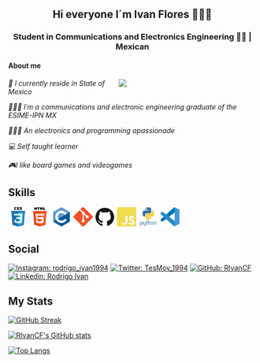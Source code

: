 <h2 align=center>Hi everyone I´m Ivan Flores 👨🏻‍🚀</h2>
<h3 align=center>Student in Communications and Electronics Engineering 👨‍🎓  |  Mexican</h3>

<h4>About me</h4> 
<img align='right' src="https://media.giphy.com/media/KEG5UtvXUD7WPIhhuy/giphy.gif" width="280">
<p><em>&#128205 I currently reside in State of Mexico </em></p>
<p><em>👨🏻‍🎓 I´m a communications and electronic engineering graduate of the ESIME-IPN MX</em></p>
<p><em>👨🏻‍💻 An electronics and programming apassionade</em></p>
<p><em>💻 Self taught learner</em></p>
<p><em>🎮I like board games and videogames</em></p>

## Skills
<p aling="left"><a>
<img src="https://github.com/devicons/devicon/blob/master/icons/css3/css3-original-wordmark.svg" title="HTML" alt="HTML" width="40" height="40"/>
<img src="https://github.com/devicons/devicon/blob/master/icons/html5/html5-original-wordmark.svg" title="CSS" alt="CSS" width="40" height="40"/>
<img src="https://github.com/devicons/devicon/blob/master/icons/c/c-original.svg" title="C" alt="C" width="40" height="40"/>  
<img src="https://github.com/devicons/devicon/blob/master/icons/git/git-original.svg" title="GIT" alt="GIT" width="40" height="40"/> 
<img src="https://github.com/devicons/devicon/blob/master/icons/github/github-original.svg" title="GITHUB" alt="GITHUB" width="40" height="40"/> 
<img src="https://github.com/devicons/devicon/blob/master/icons/javascript/javascript-plain.svg" title="JavaScript" alt="JavaScript" width="40" height="40"/> 
<img src="https://github.com/devicons/devicon/blob/master/icons/python/python-original-wordmark.svg" title="PYTHON" alt="PYTHON" width="40" height="40"/> 
<img src="https://github.com/devicons/devicon/blob/master/icons/vscode/vscode-original.svg" title="VisualCode" alt="VisualCode" width="40" height="40"/>
</p></a>

## Social
[![Instagram: rodrigo_ivan1994](https://img.shields.io/badge/Instagram-E4405F?style=flat-square&logo=instagram&logoColor=white)](https://www.instagram.com/rodrigo_ivan1994/)
[![Twitter: TesMov_1994](https://img.shields.io/twitter/follow/TesMov_1994?style=social)](https://www.twitter.com/TesMov_1994)
[![GitHub: RIvanCF](https://img.shields.io/github/followers/RIvanCF?style=social)](https://github.com/RIvanCF)
[![Linkedin: Rodrigo Ivan](https://img.shields.io/badge/-RodrigoIvan-blue?style=flat-square&logo=Linkedin&logoColor=white&link=[https://www.linkedin.com/in/rodrigo-iv%C3%A1n-cruz-flores-497792240/)](https://www.linkedin.com/in/rodrigo-iv%C3%A1n-cruz-flores-497792240/)

## My Stats

[![GitHub Streak](http://github-readme-streak-stats.herokuapp.com?user=RIvanCF&theme=radical&hide_border=true&locale=es)](https://git.io/streak-stats)

[![RIvanCF's GitHub stats](https://github-readme-stats.vercel.app/api?username=RIvanCF&show_icons=true&theme=radical&hide_border=1&)](https://github.com/anuraghazra/github-readme-stats)

[![Top Langs](https://github-readme-stats.vercel.app/api/top-langs/?username=RIvanCF&langs_count=8&hide_border=1&theme=radical)](https://github.com/anuraghazra/github-readme-stats)

